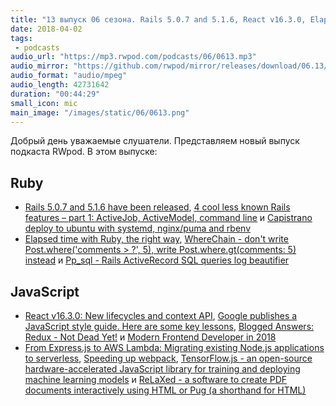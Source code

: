```yaml
---
title: "13 выпуск 06 сезона. Rails 5.0.7 and 5.1.6, React v16.3.0, Elapsed time with Ruby, Redux - Not Dead Yet, TensorFlow.js, ReLaXed и прочее"
date: 2018-04-02
tags:
 - podcasts
audio_url: "https://mp3.rwpod.com/podcasts/06/0613.mp3"
audio_mirror: "https://github.com/rwpod/mirror/releases/download/06.13/0613.mp3"
audio_format: "audio/mpeg"
audio_length: 42731642
duration: "00:44:29"
small_icon: mic
main_image: "/images/static/06/0613.png"
---
```


Добрый день уважаемые слушатели. Представляем новый выпуск подкаста RWpod. В этом выпуске:

## Ruby

 - [Rails 5.0.7 and 5.1.6 have been released](http://weblog.rubyonrails.org/2018/3/29/Rails-5-0-7-and-5-1-6-have-been-released/), [4 cool less known Rails features – part 1: ActiveJob, ActiveModel, command line](http://pdabrowski.com/blog/ruby-on-rails/4-cool-less-known-rails-features-part-1/) и [Capistrano deploy to ubuntu with systemd, nginx/puma and rbenv](https://prograils.com/posts/capistrano-deploy-to-ubuntu-with-systemd-nginx-puma-and-rbenv)
 - [Elapsed time with Ruby, the right way](https://blog.dnsimple.com/2018/03/elapsed-time-with-ruby-the-right-way/), [WhereChain - don't write Post.where('comments > ?', 5), write Post.where.gt(comments: 5) instead](https://github.com/marcinruszkiewicz/where_chain) и [Pp_sql - Rails ActiveRecord SQL queries log beautifier](https://github.com/kvokka/pp_sql/)

## JavaScript

 - [React v16.3.0: New lifecycles and context API](https://reactjs.org/blog/2018/03/29/react-v-16-3.html), [Google publishes a JavaScript style guide. Here are some key lessons](https://medium.freecodecamp.org/google-publishes-a-javascript-style-guide-here-are-some-key-lessons-1810b8ad050b), [Blogged Answers: Redux - Not Dead Yet!](http://blog.isquaredsoftware.com/2018/03/redux-not-dead-yet/) и [Modern Frontend Developer in 2018](https://medium.com/tech-tajawal/modern-frontend-developer-in-2018-4c2072fa2b9c)
 - [From Express.js to AWS Lambda: Migrating existing Node.js applications to serverless](https://hackernoon.com/from-express-js-to-aws-lambda-migrating-existing-node-js-applications-to-serverless-7473041ecc56), [Speeding up webpack](https://medium.com/onfido-tech/speed-up-webpack-ff53c494b89c), [TensorFlow.js - an open-source hardware-accelerated JavaScript library for training and deploying machine learning models](https://js.tensorflow.org/) и [ReLaXed - a software to create PDF documents interactively using HTML or Pug (a shorthand for HTML)](https://github.com/RelaxedJS/ReLaXed)

<!--more-->
